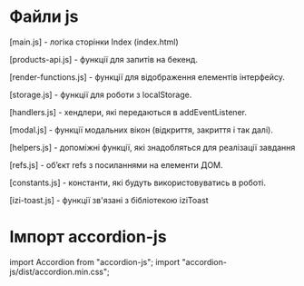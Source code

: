 # Файли js

[main.js] - логіка сторінки Index (index.html)

[products-api.js] - функції для запитів на бекенд.

[render-functions.js] - функції для відображення елементів інтерфейсу.

[storage.js] - функції для роботи з localStorage.

[handlers.js] - хендлери, які передаються в addEventListener.

[modal.js] - функції модальних вікон (відкриття, закриття і так далі).

[helpers.js] - допоміжні функції, які знадобляться для реалізації завдання

[refs.js] - обʼєкт refs з посиланнями на елементи ДОМ.

[constants.js] - константи, які будуть використовуватись в роботі.

[izi-toast.js] - функції зв'язані з бібліотекою iziToast

# Імпорт accordion-js

import Accordion from "accordion-js"; import
"accordion-js/dist/accordion.min.css";
